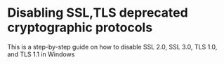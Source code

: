# Disabling SSL,TLS deprecated cryptographic protocols 
This is a step-by-step guide on how to disable SSL 2.0, SSL 3.0, TLS 1.0, and TLS 1.1 in Windows
